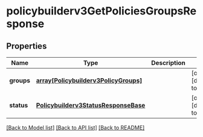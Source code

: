 # policybuilderv3GetPoliciesGroupsResponse

## Properties
Name | Type | Description | Notes
------------ | ------------- | ------------- | -------------
**groups** | [**array[Policybuilderv3PolicyGroups]**](Policybuilderv3PolicyGroups.md) |  | [optional] [default to null]
**status** | [**Policybuilderv3StatusResponseBase**](Policybuilderv3StatusResponseBase.md) |  | [optional] [default to null]

[[Back to Model list]](../README.md#documentation-for-models) [[Back to API list]](../README.md#documentation-for-api-endpoints) [[Back to README]](../README.md)


